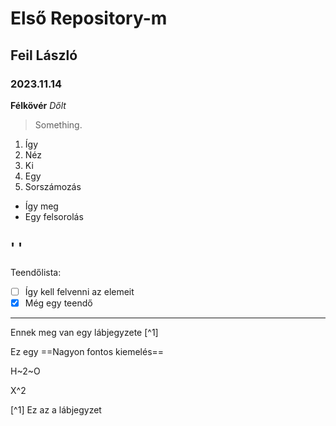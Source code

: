 # Első Repository-m
## Feil László
### 2023.11.14

**Félkövér**
*Dőlt*

>Something.

1. Így
2. Néz
3. Ki
4. Egy
5. Sorszámozás

- Így meg
- Egy felsorolás

'<html>   <title> HTML kód </title>   </html>'
---

Teendőlista:
- [ ] Így kell felvenni az elemeit
- [x] Még egy teendő
---

Ennek meg van egy lábjegyzete [^1]

Ez egy ==Nagyon fontos kiemelés==

H~2~O

X^2

[^1] Ez az a lábjegyzet
